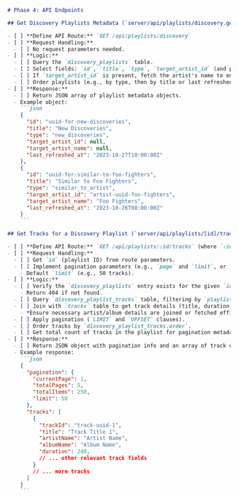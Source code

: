 ```markdown
# Phase 4: API Endpoints

## Get Discovery Playlists Metadata (`server/api/playlists/discovery.get.ts`)

- [ ] **Define API Route:** `GET /api/playlists/discovery`
- [ ] **Request Handling:**
  - [ ] No request parameters needed.
- [ ] **Logic:**
  - [ ] Query the `discovery_playlists` table.
  - [ ] Select fields: `id`, `title`, `type`, `target_artist_id` (and potentially artist name if `target_artist_id` is present), `last_refreshed_at`.
  - [ ] If `target_artist_id` is present, fetch the artist's name to enrich the title or provide artist context (e.g., `targetArtistName`).
  - [ ] Order playlists (e.g., by type, then by title or last refreshed date).
- [ ] **Response:**
  - [ ] Return JSON array of playlist metadata objects.
  - Example object:
    ```json
    {
      "id": "uuid-for-new-discoveries",
      "title": "New Discoveries",
      "type": "new_discoveries",
      "target_artist_id": null,
      "target_artist_name": null,
      "last_refreshed_at": "2023-10-27T10:00:00Z"
    },
    {
      "id": "uuid-for-similar-to-foo-fighters",
      "title": "Similar to Foo Fighters",
      "type": "similar_to_artist",
      "target_artist_id": "artist-uuid-foo-fighters",
      "target_artist_name": "Foo Fighters",
      "last_refreshed_at": "2023-10-26T08:00:00Z"
    }
    ```

## Get Tracks for a Discovery Playlist (`server/api/playlists/[id]/tracks.get.ts`)

- [ ] **Define API Route:** `GET /api/playlists/:id/tracks` (where `:id` is `discovery_playlists.id`)
- [ ] **Request Handling:**
  - [ ] Get `id` (playlist ID) from route parameters.
  - [ ] Implement pagination parameters (e.g., `page` and `limit`, or `offset` and `limit`).
    - Default `limit` (e.g., 50 tracks).
- [ ] **Logic:**
  - [ ] Verify the `discovery_playlists` entry exists for the given `id`.
    - Return 404 if not found.
  - [ ] Query `discovery_playlist_tracks` table, filtering by `playlist_id`.
  - [ ] Join with `tracks` table to get track details (title, duration, artist name, album name, file path, etc.).
    - *Ensure necessary artist/album details are joined or fetched efficiently.*
  - [ ] Apply pagination (`LIMIT` and `OFFSET` clauses).
  - [ ] Order tracks by `discovery_playlist_tracks.order`.
  - [ ] Get total count of tracks in the playlist for pagination metadata.
- [ ] **Response:**
  - [ ] Return JSON object with pagination info and an array of track objects.
  - Example response:
    ```json
    {
      "pagination": {
        "currentPage": 1,
        "totalPages": 5,
        "totalItems": 250,
        "limit": 50
      },
      "tracks": [
        {
          "trackId": "track-uuid-1",
          "title": "Track Title 1",
          "artistName": "Artist Name",
          "albumName": "Album Name",
          "duration": 240,
          // ... other relevant track fields
        }
        // ... more tracks
      ]
    }
    ```

```
